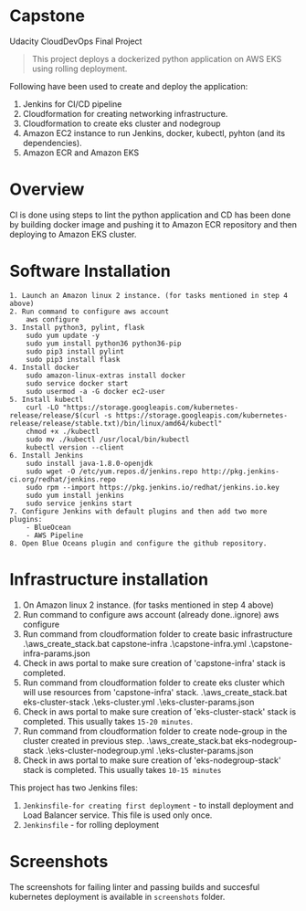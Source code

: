# Capstone
Udacity CloudDevOps Final Project

> This project deploys a dockerized python application on AWS EKS using rolling deployment.

Following have been used to create and deploy the application:
1. Jenkins for CI/CD pipeline
2. Cloudformation for creating networking infrastructure.
3. Cloudformation to create eks cluster and nodegroup
4. Amazon EC2 instance to run Jenkins, docker, kubectl, pyhton (and its dependencies).
5. Amazon ECR and Amazon EKS

# Overview
CI is done using steps to lint the python application and CD has been done by building docker image and pushing it to Amazon ECR repository and then deploying to Amazon EKS cluster.

  # Software Installation
    1. Launch an Amazon linux 2 instance. (for tasks mentioned in step 4 above)
    2. Run command to configure aws account
        aws configure
    3. Install python3, pylint, flask
        sudo yum update -y
        sudo yum install python36 python36-pip
        sudo pip3 install pylint
        sudo pip3 install flask
    4. Install docker
        sudo amazon-linux-extras install docker
        sudo service docker start
        sudo usermod -a -G docker ec2-user
    5. Install kubectl
        curl -LO "https://storage.googleapis.com/kubernetes-release/release/$(curl -s https://storage.googleapis.com/kubernetes-release/release/stable.txt)/bin/linux/amd64/kubectl"
        chmod +x ./kubectl
        sudo mv ./kubectl /usr/local/bin/kubectl
        kubectl version --client
    6. Install Jenkins
        sudo install java-1.8.0-openjdk
        sudo wget -O /etc/yum.repos.d/jenkins.repo http://pkg.jenkins-ci.org/redhat/jenkins.repo
        sudo rpm --import https://pkg.jenkins.io/redhat/jenkins.io.key
        sudo yum install jenkins
        sudo service jenkins start
    7. Configure Jenkins with default plugins and then add two more plugins:
        - BlueOcean
        - AWS Pipeline
    8. Open Blue Oceans plugin and configure the github repository.


# Infrastructure installation
1. On Amazon linux 2 instance. (for tasks mentioned in step 4 above)
2. Run command to configure aws account (already done..ignore)
   aws configure
3. Run command from cloudformation folder to create basic infrastructure
  .\aws_create_stack.bat capstone-infra .\capstone-infra.yml .\capstone-infra-params.json
4. Check in aws portal to make sure creation of 'capstone-infra' stack is completed.
5. Run command from cloudformation folder to create eks cluster which will use resources from 'capstone-infra' stack.
    .\aws_create_stack.bat eks-cluster-stack .\eks-cluster.yml .\eks-cluster-params.json
6. Check in aws portal to make sure creation of 'eks-cluster-stack' stack is completed. This usually takes `15-20 minutes`.
7. Run command from cloudformation folder to create node-group in the cluster created in previous step.
  .\aws_create_stack.bat eks-nodegroup-stack .\eks-cluster-nodegroup.yml .\eks-cluster-params.json
8. Check in aws portal to make sure creation of 'eks-nodegroup-stack' stack is completed. This usually takes `10-15 minutes`

This project has two Jenkins files:
1. `Jenkinsfile-for creating first deployment` - to install deployment and Load Balancer service. This file is used only once.
2. `Jenkinsfile` - for rolling deployment


# Screenshots
The screenshots for failing linter and passing builds and succesful kubernetes deployment is available in `screenshots` folder.
